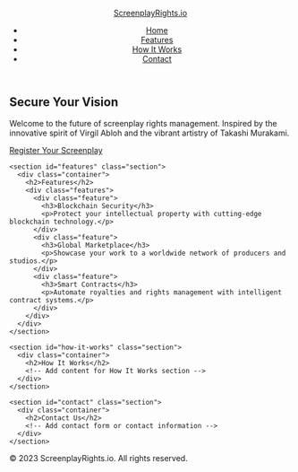 <html><head><base href="https://filmrights.io/%20perfect%20now%20redesign%20it%20by%20virgil%20abloh%20and%20murakami">
<title>ScreenplayRights.io - Avant-Garde Blockchain Screenplay Platform</title>
<meta charset="UTF-8">
<meta name="viewport" content="width=device-width, initial-scale=1.0">
<meta name="description" content="ScreenplayRights.io: A visionary blockchain-powered platform for screenwriters, reimagined through the artistic lenses of Virgil Abloh and Takashi Murakami. Experience the future of screenplay rights management with a fusion of streetwear aesthetics and contemporary Japanese art.">
<link href="https://fonts.googleapis.com/css2?family=Helvetica+Neue:wght@300;400;700&display=swap" rel="stylesheet">
<link rel="stylesheet" href="https://cdnjs.cloudflare.com/ajax/libs/font-awesome/6.4.0/css/all.min.css">
<script src="https://unpkg.com/htmx.org@1.9.2"></script>
<script src="https://cdnjs.cloudflare.com/ajax/libs/three.js/r128/three.min.js"></script>
<script src="https://cdnjs.cloudflare.com/ajax/libs/gsap/3.9.1/gsap.min.js"></script>
<style>
  :root {
    --primary-color: #000000;
    --secondary-color: #ffffff;
    --accent-color: #ff3366;
    --murakami-yellow: #ffff00;
    --murakami-blue: #00a0e9;
    --text-color: #ffffff;
    --off-white: #f5f5f5;
  }

  * {
    margin: 0;
    padding: 0;
    box-sizing: border-box;
  }

  body {
    font-family: 'Helvetica Neue', sans-serif;
    background-color: var(--primary-color);
    color: var(--text-color);
    line-height: 1.6;
    overflow-x: hidden;
  }

  .container {
    max-width: 1400px;
    margin: 0 auto;
    padding: 0 20px;
  }

  header {
    background-color: rgba(0, 0, 0, 0.8);
    padding: 20px 0;
    position: fixed;
    width: 100%;
    z-index: 1000;
    backdrop-filter: blur(10px);
  }

  nav {
    display: flex;
    justify-content: space-between;
    align-items: center;
  }

  .logo {
    font-size: 2em;
    font-weight: bold;
    color: var(--secondary-color);
    text-decoration: none;
    text-transform: uppercase;
    letter-spacing: 2px;
  }

  nav ul {
    display: flex;
    list-style-type: none;
  }

  nav ul li {
    margin-left: 30px;
  }

  nav ul li a {
    color: var(--secondary-color);
    text-decoration: none;
    font-weight: bold;
    text-transform: uppercase;
    letter-spacing: 1px;
    position: relative;
    transition: color 0.3s ease;
  }

  nav ul li a::after {
    content: '';
    position: absolute;
    width: 100%;
    height: 2px;
    bottom: -5px;
    left: 0;
    background-color: var(--accent-color);
    transform: scaleX(0);
    transition: transform 0.3s ease;
  }

  nav ul li a:hover::after {
    transform: scaleX(1);
  }

  .section {
    padding: 120px 0;
    min-height: 100vh;
    display: flex;
    align-items: center;
    justify-content: center;
    position: relative;
    overflow: hidden;
  }

  h1, h2, h3, h4, h5, h6 {
    font-weight: 700;
    text-transform: uppercase;
    letter-spacing: 3px;
    margin-bottom: 20px;
  }

  .hero-text {
    font-size: 4.5em;
    font-weight: bold;
    text-transform: uppercase;
    letter-spacing: 5px;
    background: linear-gradient(45deg, var(--accent-color), var(--murakami-yellow), var(--murakami-blue));
    -webkit-background-clip: text;
    -webkit-text-fill-color: transparent;
    position: relative;
    display: inline-block;
  }

  .cta-button {
    display: inline-block;
    background-color: var(--accent-color);
    color: var(--secondary-color);
    padding: 15px 30px;
    text-decoration: none;
    text-transform: uppercase;
    letter-spacing: 2px;
    font-weight: 700;
    border: 2px solid var(--accent-color);
    transition: all 0.3s ease;
    position: relative;
    overflow: hidden;
  }

  .cta-button::before {
    content: '';
    position: absolute;
    top: 0;
    left: -100%;
    width: 100%;
    height: 100%;
    background: linear-gradient(120deg, transparent, rgba(255, 255, 255, 0.3), transparent);
    transition: all 0.5s ease;
  }

  .cta-button:hover::before {
    left: 100%;
  }

  .cta-button:hover {
    background-color: transparent;
    color: var(--accent-color);
  }

  .feature {
    background-color: var(--off-white);
    padding: 30px;
    margin-bottom: 30px;
    border-radius: 0;
    position: relative;
    overflow: hidden;
    transition: all 0.3s ease;
  }

  .feature::before {
    content: '';
    position: absolute;
    top: -50%;
    left: -50%;
    width: 200%;
    height: 200%;
    background: conic-gradient(from 0deg at 50% 50%, var(--murakami-yellow) 0deg, var(--murakami-blue) 90deg, var(--accent-color) 180deg, var(--murakami-yellow) 270deg);
    opacity: 0.1;
    animation: rotate 20s linear infinite;
  }

  @keyframes rotate {
    0% {
      transform: rotate(0deg);
    }
    100% {
      transform: rotate(360deg);
    }
  }

  .feature h3 {
    color: var(--primary-color);
    font-size: 1.5em;
    position: relative;
    z-index: 1;
  }

  .feature p {
    color: var(--primary-color);
    position: relative;
    z-index: 1;
  }

  #three-container {
    position: fixed;
    top: 0;
    left: 0;
    width: 100%;
    height: 100%;
    z-index: -1;
  }

  @media (max-width: 768px) {
    .hero-text {
      font-size: 2.5em;
    }

    nav ul {
      display: none;
    }

    .hamburger {
      display: block;
      cursor: pointer;
    }

    .hamburger .line {
      width: 30px;
      height: 3px;
      background-color: var(--secondary-color);
      margin: 6px 0;
    }
  }
</style>
<script>
  document.addEventListener('DOMContentLoaded', () => {
    // Three.js background
    const scene = new THREE.Scene();
    const camera = new THREE.PerspectiveCamera(75, window.innerWidth / window.innerHeight, 0.1, 1000);
    const renderer = new THREE.WebGLRenderer({ alpha: true });
    renderer.setSize(window.innerWidth, window.innerHeight);
    document.getElementById('three-container').appendChild(renderer.domElement);

    const geometry = new THREE.TorusKnotGeometry(10, 3, 100, 16);
    const material = new THREE.MeshBasicMaterial({ 
      color: 0xff3366,
      wireframe: true
    });
    const torusKnot = new THREE.Mesh(geometry, material);
    scene.add(torusKnot);

    camera.position.z = 30;

    function animate() {
      requestAnimationFrame(animate);
      torusKnot.rotation.x += 0.01;
      torusKnot.rotation.y += 0.01;
      renderer.render(scene, camera);
    }
    animate();

    // GSAP animations
    gsap.from('.hero-text', {
      duration: 1.5,
      opacity: 0,
      y: 50,
      ease: 'power3.out'
    });

    gsap.from('.cta-button', {
      duration: 1,
      opacity: 0,
      y: 30,
      ease: 'power3.out',
      delay: 0.5
    });

    gsap.from('.feature', {
      duration: 1,
      opacity: 0,
      y: 50,
      stagger: 0.2,
      ease: 'power3.out',
      scrollTrigger: {
        trigger: '.features',
        start: 'top 80%'
      }
    });

    // Responsive design
    window.addEventListener('resize', () => {
      camera.aspect = window.innerWidth / window.innerHeight;
      camera.updateProjectionMatrix();
      renderer.setSize(window.innerWidth, window.innerHeight);
    });
  });
</script>
</head>
<body hx-boost="true">
  <div id="three-container"></div>
  
  <header>
    <nav class="container">
      <a href="#" class="logo">ScreenplayRights.io</a>
      <ul>
        <li><a href="#home">Home</a></li>
        <li><a href="#features">Features</a></li>
        <li><a href="#how-it-works">How It Works</a></li>
        <li><a href="#contact">Contact</a></li>
      </ul>
      <div class="hamburger">
        <div class="line"></div>
        <div class="line"></div>
        <div class="line"></div>
      </div>
    </nav>
  </header>

  <main>
    <section id="home" class="section">
      <div class="container">
        <h1 class="hero-text">Secure Your Vision</h1>
        <p>Welcome to the future of screenplay rights management. Inspired by the innovative spirit of Virgil Abloh and the vibrant artistry of Takashi Murakami.</p>
        <a href="#register" class="cta-button">Register Your Screenplay</a>
      </div>
    </section>

    <section id="features" class="section">
      <div class="container">
        <h2>Features</h2>
        <div class="features">
          <div class="feature">
            <h3>Blockchain Security</h3>
            <p>Protect your intellectual property with cutting-edge blockchain technology.</p>
          </div>
          <div class="feature">
            <h3>Global Marketplace</h3>
            <p>Showcase your work to a worldwide network of producers and studios.</p>
          </div>
          <div class="feature">
            <h3>Smart Contracts</h3>
            <p>Automate royalties and rights management with intelligent contract systems.</p>
          </div>
        </div>
      </div>
    </section>

    <section id="how-it-works" class="section">
      <div class="container">
        <h2>How It Works</h2>
        <!-- Add content for How It Works section -->
      </div>
    </section>

    <section id="contact" class="section">
      <div class="container">
        <h2>Contact Us</h2>
        <!-- Add contact form or contact information -->
      </div>
    </section>
  </main>

  <footer>
    <div class="container">
      <p>&copy; 2023 ScreenplayRights.io. All rights reserved.</p>
    </div>
  </footer>
</body>
</html>
